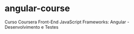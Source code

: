 # angular-course
Curso Coursera Front-End JavaScript Frameworks: Angular - Desenvolvimento e Testes
